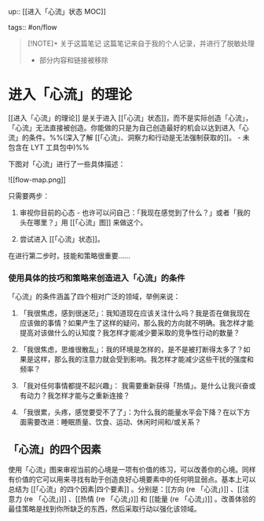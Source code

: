 up:: [[进入「心流」状态  MOC]]

tags:: #on/flow 

> [!NOTE]+ 关于这篇笔记
> 这篇笔记来自于我的个人记录，并进行了脱敏处理
> - 部分内容和链接被移除

# 进入「心流」的理论

[[进入「心流」的理论]] 是关于进入 [[「心流」状态]]，而不是实际创造「心流」，「心流」无法直接被创造。你能做的只是为自己创造最好的机会以达到进入「心流」的条件。%%(深入了解 [[「心流」、洞察力和行动是无法强制获取的]]。 - 未包含在 LYT 工具包中)%%

下图对「心流」进行了一些具体描述：

![[flow-map.png]]

只需要两步：

1. 审视你目前的心态 - 也许可以问自己：「我现在感觉到了什么？」或者「我的头在哪里？」用 [[「心流」图]] 来做这个。
    
2. 尝试进入 [[「心流」状态]]。

在进行第二步时，技能和策略很重要......

### 使用具体的技巧和策略来创造进入「心流」的条件

「心流」的条件涵盖了四个相对广泛的领域，举例来说：

1. 「我很焦虑，感到很迷茫」：我知道现在应该关注什么吗？我是否在做我现在应该做的事情？如果产生了这样的疑问，那么我的方向就不明确。我怎样才能提高对该做什么的认知度？我怎样才能减少要采取的竞争性行动的数量？
    
2. 「我很焦虑，思维很散乱」：我的环境是怎样的，是不是被打断得太多了？如果是这样，那么我的注意力就会受到影响。我怎样才能减少这些干扰的强度和频率？
    
3. 「我对任何事情都提不起兴趣」： 我需要重新获得「热情」。是什么让我兴奋或有动力？我怎样才能与之重新连接？
    
4. 「我很累，头疼，感觉要受不了了」：为什么我的能量水平会下降？在以下方面需要改进：睡眠质量、饮食、运动、休闲时间和/或关系？

## 「心流」的四个因素

使用「心流」图来审视当前的心境是一项有价值的练习，可以改善你的心境。同样有价值的它可以用来寻找有助于创造良好心境要素中的任何明显弱点。基本上可以总结为 [[「心流」的四个因素|四个要素]] 。分别是：[[方向 (re 「心流」)]] 、[[注意力 (re 「心流」)]] 、[[热情 (re 「心流」)]] 和 [[能量 (re 「心流」)]] 。改善体验的最佳策略是找到你所缺乏的东西，然后采取行动以强化该领域。
